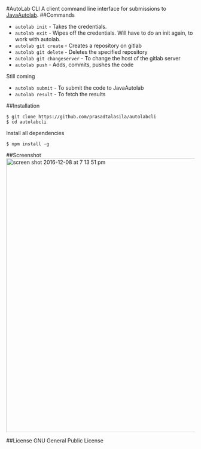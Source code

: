 #AutoLab CLI
A client command line interface for submissions to [JavaAutolab](https://github.com/prasadtalasila/JavaAutolab).
##Commands
* `autolab init` - Takes the credentials.
* `autolab exit` - Wipes off the credentials. Will have to do an init again, to work with autolab.
* `autolab git create` - Creates a repository on gitlab
* `autolab git delete` - Deletes the specified repository
* `autolab git changeserver` - To change the host of the gitlab server
* `autolab push` - Adds, commits, pushes the code

Still coming

* `autolab submit` -  To submit the code to JavaAutolab
* `autolab result` - To fetch the results

##Installation
```
$ git clone https://github.com/prasadtalasila/autolabcli
$ cd autolabcli
```

Install all dependencies
 ```
$ npm install -g
 ```

##Screenshot
<img width="733" alt="screen shot 2016-12-08 at 7 13 51 pm" src="https://cloud.githubusercontent.com/assets/13795788/21012233/06f8b4da-bd7b-11e6-93b1-7ad78357803c.png">

##License
GNU General Public License